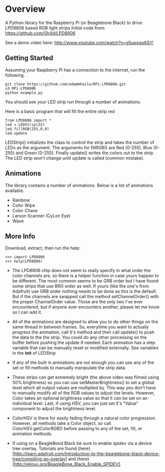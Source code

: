 Overview 
====
A Python library for the Raspberry Pi (or Beaglebone Black) to drive LPD8806 based RGB light strips
Initial code from: https://github.com/Sh4d/LPD8806

See a demo video here: http://www.youtube.com/watch?v=g5upsgqASiY

Getting Started 
----
Assuming your Raspberry Pi has a connection to the internet, run the following. 

    git clone https://github.com/adammhaile/RPi-LPD8806.git
    cd RPi-LPD8806
    python example.py
    
You should see your LED strip run through a number of animations. 

Here is a basic program that will fill the entire strip red

    from LPD8806 import *
    led = LEDStrip(32)
    led.fillRGB(255,0,0)
    led.update
    
LEDStrip() initializes the class to control the strip and takes the number of LEDs as the argument. The arguments for fillRGB() are Red (0-255), Blue (0-255) and Green (0-255). Finally update() writes the colors out to the strip. The LED strip won't change until update is called (common mistake). 

Animations
----
The library contains a number of animations. Below is a list of animations available.
* Rainbow
* Color Wipe
* Color Chase
* Larson Scanner (CyLon Eye)
* Wave


More Info
----
Download, extract, then run the help:

    >>> import LPD8806
    >>> help(LPD8806)



* The LPD8806 chip does not seem to really specify in what order the color channels are, so there is a helper function in case yours happen to be different. The most common seems to be GRB order but I have found some strips that use BRG order as well. If yours (like the one's from Adafruit) use GRB order nothing needs to be done as this is the default. But if the channels are swapped call the method setChannelOrder() with the proper ChannelOrder value. Those are the only two I've ever encountered, but if anyone ever encounters another, please let me know so I can add it.
 
* All of the animations are designed to allow you to do other things on the same thread in between frames. So, everytime you want to actually progress the animation, call it's method and then call update() to push the data to the the strip. You could do any other processing on the buffer before pushing the update if needed. Each animation has a step variable that can be manually reset or modified externally. See variables in the __init__ of LEDStrip
 
* If any of the built in animations are not enough you can use any of the set or fill methods to manually manipulate the strip data.
 
 * These strips can get extremely bright (the above video was filmed using 50% brightness) so you can use setMasterBrightness() to set a global level which all output values are multiplied by. This way you don't have to manually modify all of the RGB values to adjust the levels. However, Color takes an optional brightness value so that it can be set on an individual level. Last, if using HSV, you can just set it's "Value" component to adjust the brightness level.
 
* ColorHSV is there for easily fading through a natural color progression. However, all methods take a Color object, so call ColorHSV.getColorRGB() before passing to any of the set, fill, or animation methods.

* If using on a BeagleBond Black be sure to enable spidev via a device tree overlay. Tutorials are found (here)[http://learn.adafruit.com/introduction-to-the-beaglebone-black-device-tree/compiling-an-overlay] and (here)[http://elinux.org/BeagleBone_Black_Enable_SPIDEV]. 